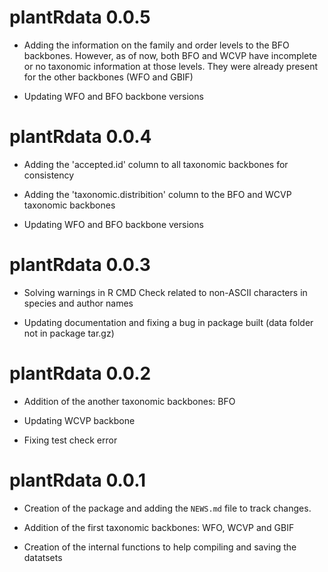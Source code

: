 # plantRdata 0.0.5

* Adding the information on the family and order levels to the BFO backbones. However, as of now, both BFO and WCVP have incomplete or no taxonomic information at those levels. They were already present for the other backbones (WFO and GBIF)

* Updating WFO and BFO backbone versions


# plantRdata 0.0.4

* Adding the 'accepted.id' column to all taxonomic backbones for consistency

* Adding the 'taxonomic.distribition' column to the BFO and WCVP taxonomic backbones

* Updating WFO and BFO backbone versions


# plantRdata 0.0.3

* Solving warnings in R CMD Check related to non-ASCII characters in species and author names

* Updating documentation and fixing a bug in package built (data folder not in package tar.gz)


# plantRdata 0.0.2

* Addition of the another taxonomic backbones: BFO

* Updating WCVP backbone

* Fixing test check error


# plantRdata 0.0.1

* Creation of the package and adding the `NEWS.md` file to track changes.

* Addition of the first taxonomic backbones: WFO, WCVP and GBIF

* Creation of the internal functions to help compiling and saving the datatsets




